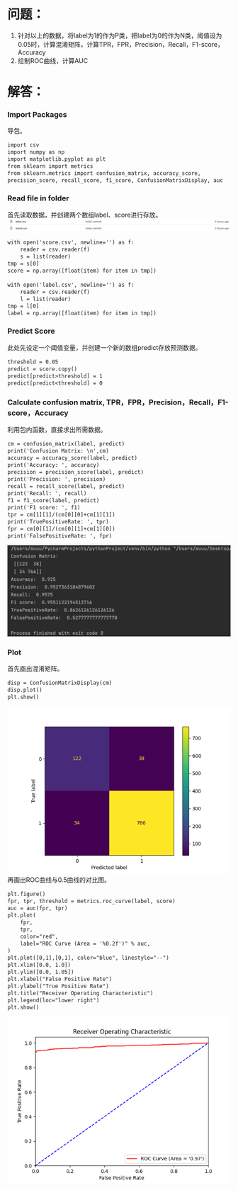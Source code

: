 # 问题：
1. 针对以上的数据，将label为1的作为P类，把label为0的作为N类，阈值设为0.05时，计算混淆矩阵，计算TPR，FPR，Precision，Recall，F1-score，Accuracy
2. 绘制ROC曲线，计算AUC
# 解答：
### Import Packages
导包。
```
import csv
import numpy as np
import matplotlib.pyplot as plt
from sklearn import metrics
from sklearn.metrics import confusion_matrix, accuracy_score, precision_score, recall_score, f1_score, ConfusionMatrixDisplay, auc
```
### Read file in folder
首先读取数据，并创建两个数组label、score进行存放。
![image](https://github.com/rongyuanmu/PRSL-Spring-2022/blob/main/Week%201/Output/RawData.png)
```
with open('score.csv', newline='') as f:
    reader = csv.reader(f)
    s = list(reader)
tmp = s[0]
score = np.array([float(item) for item in tmp])

with open('label.csv', newline='') as f:
    reader = csv.reader(f)
    l = list(reader)
tmp = l[0]
label = np.array([float(item) for item in tmp])
```
### Predict Score
此处先设定一个阈值变量，并创建一个新的数组predict存放预测数据。
```
threshold = 0.05
predict = score.copy()
predict[predict>threshold] = 1
predict[predict<threshold] = 0
```

### Calculate confusion matrix, TPR，FPR，Precision，Recall，F1-score，Accuracy
利用包内函数，直接求出所需数据。
```
cm = confusion_matrix(label, predict)
print('Confusion Matrix: \n',cm)
accuracy = accuracy_score(label, predict)
print('Accuracy: ', accuracy)
precision = precision_score(label, predict)
print('Precision: ', precision)
recall = recall_score(label, predict)
print('Recall: ', recall)
f1 = f1_score(label, predict)
print('F1 score: ', f1)
tpr = cm[1][1]/(cm[0][0]+cm[1][1])
print('TruePositiveRate: ', tpr)
fpr = cm[0][1]/(cm[0][1]+cm[1][0])
print('FalsePositiveRate: ', fpr)
```
![image](https://github.com/rongyuanmu/PRSL-Spring-2022/blob/main/Week%201/Output/Data.png)
### Plot
首先画出混淆矩阵。
```
disp = ConfusionMatrixDisplay(cm)
disp.plot()
plt.show()
```
![image](https://github.com/rongyuanmu/PRSL-Spring-2022/blob/main/Week%201/Output/Confusion%20Matrix.png)
<br>
再画出ROC曲线与0.5曲线的对比图。
```
plt.figure()
fpr, tpr, threshold = metrics.roc_curve(label, score)
auc = auc(fpr, tpr)
plt.plot(
    fpr,
    tpr,
    color="red",
    label="ROC Curve (Area = '%0.2f')" % auc,
)
plt.plot([0,1],[0,1], color="blue", linestyle="--")
plt.xlim([0.0, 1.0])
plt.ylim([0.0, 1.05])
plt.xlabel("False Positive Rate")
plt.ylabel("True Positive Rate")
plt.title("Receiver Operating Characteristic")
plt.legend(loc="lower right")
plt.show()
```
![image](https://github.com/rongyuanmu/PRSL-Spring-2022/blob/main/Week%201/Output/ROC%20Curve.png)
